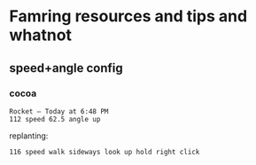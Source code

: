 # Famring resources and tips and whatnot

## speed+angle config

### cocoa
```
Rocket — Today at 6:48 PM
112 speed 62.5 angle up
```

replanting:
```
116 speed walk sideways look up hold right click
```